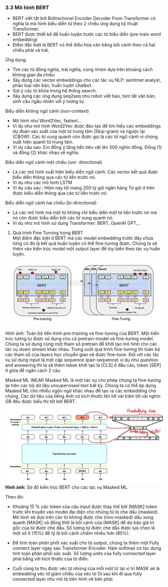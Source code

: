 ### 3.3 Mô hình BERT

-	BERT viết tắt bởi Bidirectional Encoder Decoder From Transformer có nghĩa là mô hình biểu diễn từ theo 2 chiều ứng dụng kỹ thuật Transformer. 
-	BERT được thiết kế để huấn luyện trước các từ biểu diễn (pre-train word embedding)
-	Điểm đặc biệt là BERT có thể điều hòa cân bằng bối cảnh theo cả hai chiều phải và trái.

Ứng dụng:  
-	Tìm các từ đồng nghĩa, trái nghĩa, cùng nhóm dựa trên khoảng cách không gian đa chiều  
-	Xây dựng các vector embeddings cho các tác vụ NLP: sentimet analyst, phân loại văn bản, huấn luyện chatbot.   
-	Gợi ý các từ khóa trong hệ thống search.  
-	Xây dựng các ứng dụng seq2seq như robot viết báo, tóm tắt văn bản, sinh câu ngẫu nhiên với ý tương tự.  

Biểu diễn không ngữ cảnh (non-context)
-	Mô hình như Word2Vec, fastext…
-	Ví dụ như mô hình Word2Vec được đào tạo để tìm hiểu các embeddings dự đoán xác suất của một từ trung tâm (Skip-gram) và ngược lại (CBOW). Các từ xung quanh còn được gọi là các từ ngữ cảnh vì chúng xuất hiện quanh từ trung tâm.
-	Ví dụ câu sau: Em đồng ý tăng tiền tiêu vặt lên 500 nghìn đồng.
Đồng (1) và đồng (2) khác nhau về nghĩa.

Biểu diễn ngữ cảnh một chiều (uni- directional)
-	Là các mô hình xuất hiện biểu diễn ngữ cảnh. Các vector kết quả được biểu diễn thông qua các từ liền trước nó.
-	Ví dụ như các mô hình LSTM
-	Ví dụ câu sau : Hôm nay tôi mang 200 tỷ gửi ngân hàng
Từ gửi ở trên được biểu diễn thông qua các từ liền trước nó.

Biểu diễn ngữ cảnh hai chiều (bi-directional)
-	Là các mô hình mà một từ không chỉ biểu diễn một từ liền trước nó mà nó còn được biểu diễn bởi các từ xung quanh nó.
-	Ví dụ như mô hình sử dụng Transformer: BERT, OpenAI GPT,...

1.	Quá trình Fine Turning trong BERT  
Một điểm đặc biệt ở BERT mà các model embedding trước đây chưa từng có đó là kết quả huấn luyện có thể fine-tuning được. Chúng ta sẽ thêm vào kiến trúc model một output layer để tùy biến theo tác vụ huấn luyện.  

![BERT](../data/bert.png#center  "BERT")

Hình ảnh: Toàn bộ tiến trình pre-training và fine-tuning của BERT. Một kiến trúc tương tự được sử dụng cho cả pretrain-model và fine-tuning model. Chúng ta sử dụng cùng một tham số pretrain để khởi tạo mô hình cho các tác vụ down stream khác nhau. Trong suốt quá trình fine-tuning thì toàn bộ các tham số của layers học chuyển giao sẽ được fine-tune. Đối với các tác vụ sử dụng input là một cặp sequence (pair-sequence) ví dụ như question and answering thì ta sẽ thêm token khởi tạo là [CLS] ở đầu câu, token [SEP] ở giữa để ngăn cách 2 câu.  

Masked ML (MLM) Masked ML là một tác vụ cho phép chúng ta fine-tuning lại trên các bộ dữ liệu unsupervised-text bất kỳ. Chúng ta có thể áp dụng Masked ML cho nhiều ngôn ngữ khác nhau để tạo ra các embedding cho chúng. Các dữ liệu của tiếng Anh có kích thước lên tới vài trăm tới vài nghìn GB đều được biểu thị tốt bởi BERT.

![BERT](../data/bert2.png#center  "BERT")
<b>Hình ảnh:</b> Sơ đồ kiến trúc BERT cho các tác vụ Masked ML.

Theo đó:
- Khoảng 15 % các token của câu input được thay thế bởi [MASK] token trước khi truyền vào model đại diện cho những từ bị che dấu (masked). Mô hình sẽ dựa trên các từ không được che (non-masked) dấu xung quanh [MASK] và đồng thời là bối cảnh của [MASK] để dự báo giá trị gốc của từ được che dấu. Số lượng từ được che dấu được lựa chọn là một số ít (15%) để tỷ lệ bối cảnh chiếm nhiều hơn (85%).

- Để tính toán phân phối xác suất cho từ output, chúng ta thêm một Fully connect layer ngay sau Transformer Encoder. Hàm softmax có tác dụng tính toán phân phối xác suất. Số lượng units của fully connected layer phải bằng với kích thước của từ điển.  

- Cuối cùng ta thu được véc tơ nhúng của mỗi một từ tại vị trí MASK sẽ là embedding véc tơ giảm chiều của véc tơ Oi sau khi đi qua fully connected layer như mô tả trên hình vẽ bên phải. 